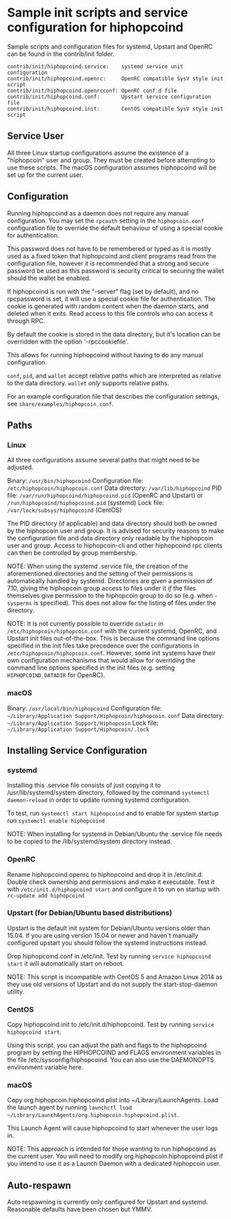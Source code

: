 Sample init scripts and service configuration for hiphopcoind
==========================================================

Sample scripts and configuration files for systemd, Upstart and OpenRC
can be found in the contrib/init folder.

    contrib/init/hiphopcoind.service:    systemd service unit configuration
    contrib/init/hiphopcoind.openrc:     OpenRC compatible SysV style init script
    contrib/init/hiphopcoind.openrcconf: OpenRC conf.d file
    contrib/init/hiphopcoind.conf:       Upstart service configuration file
    contrib/init/hiphopcoind.init:       CentOS compatible SysV style init script

Service User
---------------------------------

All three Linux startup configurations assume the existence of a "hiphopcoin" user
and group.  They must be created before attempting to use these scripts.
The macOS configuration assumes hiphopcoind will be set up for the current user.

Configuration
---------------------------------

Running hiphopcoind as a daemon does not require any manual configuration. You may
set the `rpcauth` setting in the `hiphopcoin.conf` configuration file to override
the default behaviour of using a special cookie for authentication.

This password does not have to be remembered or typed as it is mostly used
as a fixed token that hiphopcoind and client programs read from the configuration
file, however it is recommended that a strong and secure password be used
as this password is security critical to securing the wallet should the
wallet be enabled.

If hiphopcoind is run with the "-server" flag (set by default), and no rpcpassword is set,
it will use a special cookie file for authentication. The cookie is generated with random
content when the daemon starts, and deleted when it exits. Read access to this file
controls who can access it through RPC.

By default the cookie is stored in the data directory, but it's location can be overridden
with the option '-rpccookiefile'.

This allows for running hiphopcoind without having to do any manual configuration.

`conf`, `pid`, and `wallet` accept relative paths which are interpreted as
relative to the data directory. `wallet` *only* supports relative paths.

For an example configuration file that describes the configuration settings,
see `share/examples/hiphopcoin.conf`.

Paths
---------------------------------

### Linux

All three configurations assume several paths that might need to be adjusted.

Binary:              `/usr/bin/hiphopcoind`
Configuration file:  `/etc/hiphopcoin/hiphopcoin.conf`
Data directory:      `/var/lib/hiphopcoind`
PID file:            `/var/run/hiphopcoind/hiphopcoind.pid` (OpenRC and Upstart) or `/run/hiphopcoind/hiphopcoind.pid` (systemd)
Lock file:           `/var/lock/subsys/hiphopcoind` (CentOS)

The PID directory (if applicable) and data directory should both be owned by the
hiphopcoin user and group. It is advised for security reasons to make the
configuration file and data directory only readable by the hiphopcoin user and
group. Access to hiphopcoin-cli and other hiphopcoind rpc clients can then be
controlled by group membership.

NOTE: When using the systemd .service file, the creation of the aforementioned
directories and the setting of their permissions is automatically handled by
systemd. Directories are given a permission of 710, giving the hiphopcoin group
access to files under it _if_ the files themselves give permission to the
hiphopcoin group to do so (e.g. when `-sysperms` is specified). This does not allow
for the listing of files under the directory.

NOTE: It is not currently possible to override `datadir` in
`/etc/hiphopcoin/hiphopcoin.conf` with the current systemd, OpenRC, and Upstart init
files out-of-the-box. This is because the command line options specified in the
init files take precedence over the configurations in
`/etc/hiphopcoin/hiphopcoin.conf`. However, some init systems have their own
configuration mechanisms that would allow for overriding the command line
options specified in the init files (e.g. setting `HIPHOPCOIND_DATADIR` for
OpenRC).

### macOS

Binary:              `/usr/local/bin/hiphopcoind`
Configuration file:  `~/Library/Application Support/Hiphopcoin/hiphopcoin.conf`
Data directory:      `~/Library/Application Support/Hiphopcoin`
Lock file:           `~/Library/Application Support/Hiphopcoin/.lock`

Installing Service Configuration
-----------------------------------

### systemd

Installing this .service file consists of just copying it to
/usr/lib/systemd/system directory, followed by the command
`systemctl daemon-reload` in order to update running systemd configuration.

To test, run `systemctl start hiphopcoind` and to enable for system startup run
`systemctl enable hiphopcoind`

NOTE: When installing for systemd in Debian/Ubuntu the .service file needs to be copied to the /lib/systemd/system directory instead.

### OpenRC

Rename hiphopcoind.openrc to hiphopcoind and drop it in /etc/init.d.  Double
check ownership and permissions and make it executable.  Test it with
`/etc/init.d/hiphopcoind start` and configure it to run on startup with
`rc-update add hiphopcoind`

### Upstart (for Debian/Ubuntu based distributions)

Upstart is the default init system for Debian/Ubuntu versions older than 15.04. If you are using version 15.04 or newer and haven't manually configured upstart you should follow the systemd instructions instead.

Drop hiphopcoind.conf in /etc/init.  Test by running `service hiphopcoind start`
it will automatically start on reboot.

NOTE: This script is incompatible with CentOS 5 and Amazon Linux 2014 as they
use old versions of Upstart and do not supply the start-stop-daemon utility.

### CentOS

Copy hiphopcoind.init to /etc/init.d/hiphopcoind. Test by running `service hiphopcoind start`.

Using this script, you can adjust the path and flags to the hiphopcoind program by
setting the HIPHOPCOIND and FLAGS environment variables in the file
/etc/sysconfig/hiphopcoind. You can also use the DAEMONOPTS environment variable here.

### macOS

Copy org.hiphopcoin.hiphopcoind.plist into ~/Library/LaunchAgents. Load the launch agent by
running `launchctl load ~/Library/LaunchAgents/org.hiphopcoin.hiphopcoind.plist`.

This Launch Agent will cause hiphopcoind to start whenever the user logs in.

NOTE: This approach is intended for those wanting to run hiphopcoind as the current user.
You will need to modify org.hiphopcoin.hiphopcoind.plist if you intend to use it as a
Launch Daemon with a dedicated hiphopcoin user.

Auto-respawn
-----------------------------------

Auto respawning is currently only configured for Upstart and systemd.
Reasonable defaults have been chosen but YMMV.
